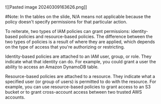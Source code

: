 ![[Pasted image 20240309163626.png]]

#Note: In the tables on the slide, N/A means not applicable because the policy doesn't specify permissions for that particular action.

To reiterate, two types of IAM policies can grant permissions: identity-based policies and resource-based policies. The difference between the two types of policies is a result of where they are applied, which depends on the type of access that you're authorizing or restricting.

Identity-based policies are attached to an IAM user, group, or role. They indicate what that identity can do. For example, you could grant a user the ability to access an Amazon DynamoDB table.

Resource-based policies are attached to a resource. They indicate what a specified user (or group of users) is permitted to do with the resource. For example, you can use resource-based policies to grant access to an S3 bucket or to grant cross-account access between two trusted AWS accounts.